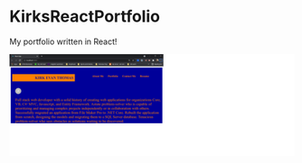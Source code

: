 # KirksReactPortfolio

My portfolio written in React!

![React Portfolio](images/reactportfolio.png)
